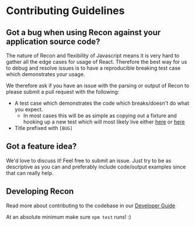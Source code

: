 Contributing Guidelines
=======================

## Got a bug when using Recon against your application source code?

The nature of Recon and flexibility of Javascript means it is very hard to gather
all the edge cases for usage of React. Therefore the best way for us to debug
and resolve issues is to have a reproducible breaking test case which demonstrates
your usage.

We therefore ask if you have an issue with the parsing or output of Recon to please
submit a pull request with the following:

- A test case which demonstrates the code which breaks/doesn't do what you expect.
  - In most cases this will be as simple as copying out a fixture and hooking up a new test
   which will most likely live either [here](../packages/recon-engine/src/engine/__tests__) or [here](../packages/recon-engine/src/parse/__tests__)
- Title prefixed with `[BUG]`

## Got a feature idea?

We'd love to discuss it! Feel free to submit an issue. Just try to be as descriptive as you can
and preferably include code/output examples since that can really help.

## Developing Recon

Read more about contributing to the codebase in our [Developer Guide](./docs/dev-guide.md)

At an absolute minimum make sure `npm test` runs! :)
